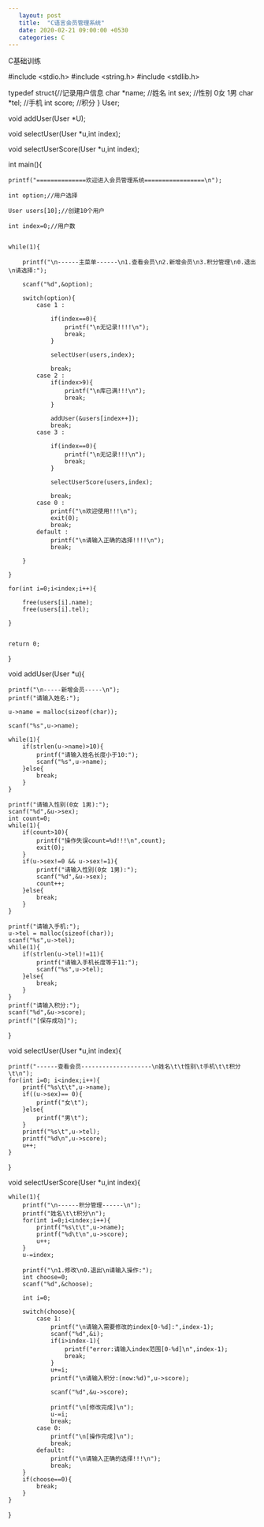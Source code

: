```yaml
---
   layout: post
   title:  "C语言会员管理系统"                                                        
   date: 2020-02-21 09:00:00 +0530
   categories: C
---
```

  C基础训练


#include <stdio.h>
#include <string.h>
#include <stdlib.h>




typedef struct{//记录用户信息
	char *name; //姓名
	int sex;       //性别 0女 1男
	char *tel;  //手机
	int score;     //积分
} User;

void addUser(User *U);

void selectUser(User *u,int index);

void selectUserScore(User *u,int index);


int main(){

	printf("==============欢迎进入会员管理系统=================\n");

	int option;//用户选择

	User users[10];//创建10个用户

	int index=0;//用户数


	while(1){

		printf("\n------主菜单------\n1.查看会员\n2.新增会员\n3.积分管理\n0.退出\n请选择:");

		scanf("%d",&option);

		switch(option){
			case 1 :

				if(index==0){
					printf("\n无记录!!!!\n");
					break;
				}

				selectUser(users,index);

				break;
			case 2 :
				if(index>9){
					printf("\n库已满!!!\n");
					break;
				}

				addUser(&users[index++]);
				break;
			case 3 :

				if(index==0){
					printf("\n无记录!!!\n");
					break;
				}

				selectUserScore(users,index);

				break;
			case 0 :
				printf("\n欢迎使用!!!\n");
				exit(0);
				break;
			default :
				printf("\n请输入正确的选择!!!!\n");
				break;

		}

	}

	for(int i=0;i<index;i++){

		free(users[i].name);
		free(users[i].tel);

	}


	return 0;
}



void addUser(User *u){


	printf("\n-----新增会员-----\n");
	printf("请输入姓名:");

	u->name = malloc(sizeof(char));

	scanf("%s",u->name);

	while(1){
		if(strlen(u->name)>10){
			printf("请输入姓名长度小于10:");
			scanf("%s",u->name);
		}else{
			break;
		}
	}

	printf("请输入性别(0女 1男):");
	scanf("%d",&u->sex);
	int count=0;
	while(1){
		if(count>10){
			printf("操作失误count=%d!!!\n",count);
			exit(0);
		}
		if(u->sex!=0 && u->sex!=1){
			printf("请输入性别(0女 1男):");
			scanf("%d",&u->sex);
			count++;
		}else{
			break;
		}
	}

	printf("请输入手机:");
	u->tel = malloc(sizeof(char));
	scanf("%s",u->tel);
	while(1){
		if(strlen(u->tel)!=11){
			printf("请输入手机长度等于11:");
			scanf("%s",u->tel);
		}else{
			break;
		}
	}
	printf("请输入积分:");
	scanf("%d",&u->score);
	printf("[保存成功]");

}

void selectUser(User *u,int index){


	printf("------查看会员--------------------\n姓名\t\t性别\t手机\t\t积分\t\n");
	for(int i=0; i<index;i++){
		printf("%s\t\t",u->name);
		if((u->sex)== 0){
			printf("女\t");
		}else{
			printf("男\t");
		}
		printf("%s\t",u->tel);
		printf("%d\n",u->score);
		u++;
	}

}

void selectUserScore(User *u,int index){

	while(1){
		printf("\n------积分管理------\n");
		printf("姓名\t\t积分\n");
		for(int i=0;i<index;i++){
			printf("%s\t\t",u->name);
			printf("%d\t\n",u->score);
			u++;
		}
		u-=index;

		printf("\n1.修改\n0.退出\n请输入操作:");
		int choose=0;
		scanf("%d",&choose);

		int i=0;

		switch(choose){
			case 1:
				printf("\n请输入需要修改的index[0-%d]:",index-1);
				scanf("%d",&i);
				if(i>index-1){
					printf("error:请输入index范围[0-%d]\n",index-1);
					break;
				}
				u+=i;
				printf("\n请输入积分:(now:%d)",u->score);

				scanf("%d",&u->score);

				printf("\n[修改完成]\n");
				u-=i;
				break;
			case 0:
				printf("\n[操作完成]\n");
				break;
			default:
				printf("\n请输入正确的选择!!!\n");
				break;
		}
		if(choose==0){
			break;
		}
	}


}


